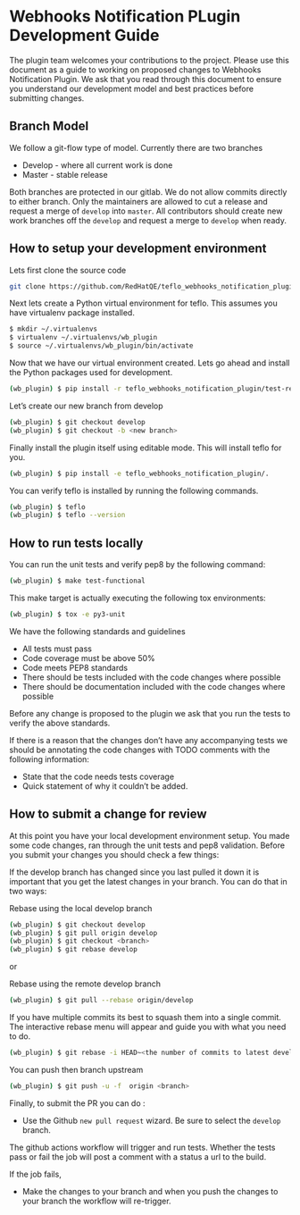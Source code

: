 # Webhooks Notification PLugin Development Guide

The plugin team welcomes your contributions to the project. 
Please use this document as a guide to working on proposed changes to Webhooks Notification Plugin. 
We ask that you read through this document to ensure you understand our development model and 
best practices before submitting changes.

## Branch Model
We follow a git-flow type of model. Currently there are two branches
* Develop - where all current work is done
* Master - stable release

Both branches are protected in our gitlab. We do not allow commits directly to either branch. Only the maintainers
are allowed to cut a release and request a merge of `develop` into `master`. 
All contributors should create new work branches off the `develop` and request a merge to `develop` when ready. 

## How to setup your development environment
Lets first clone the source code
```bash
git clone https://github.com/RedHatQE/teflo_webhooks_notification_plugin.git

```

Next lets create a Python virtual environment for teflo. This assumes you have virtualenv package installed.
```bash
$ mkdir ~/.virtualenvs
$ virtualenv ~/.virtualenvs/wb_plugin
$ source ~/.virtualenvs/wb_plugin/bin/activate
```

Now that we have our virtual environment created. Lets go ahead and install the Python packages used for development.
```bash
(wb_plugin) $ pip install -r teflo_webhooks_notification_plugin/test-requirements.txt
```

Let’s create our new branch from develop
```bash
(wb_plugin) $ git checkout develop
(wb_plugin) $ git checkout -b <new branch>
```

Finally install the plugin itself using editable mode. This will install teflo for you. 
```bash
(wb_plugin) $ pip install -e teflo_webhooks_notification_plugin/.
```

You can verify teflo is installed by running the following commands.
```bash
(wb_plugin) $ teflo
(wb_plugin) $ teflo --version
```

## How to run tests locally
You can run the unit tests and verify pep8 by the following command:
```bash
(wb_plugin) $ make test-functional
```

This make target is actually executing the following tox environments:
```bash
(wb_plugin) $ tox -e py3-unit
```
We have the following standards and guidelines

* All tests must pass
* Code coverage must be above 50%
* Code meets PEP8 standards
* There should be tests included with the code changes where possible
* There should be documentation included with the code changes where possible

Before any change is proposed to the plugin we ask that you run the tests to verify the above standards. 

If there is a reason that the changes don’t have any accompanying tests we should 
be annotating the code changes with TODO comments with the following information:

* State that the code needs tests coverage
* Quick statement of why it couldn’t be added.

## How to submit a change for review
At this point you have your local development environment setup. 
You made some code changes, ran through the unit tests and pep8 validation. 
Before you submit your changes you should check a few things:

If the develop branch has changed since you last pulled it down it is 
important that you get the latest changes in your branch. You can do that in two ways:

Rebase using the local develop branch
```bash
(wb_plugin) $ git checkout develop
(wb_plugin) $ git pull origin develop
(wb_plugin) $ git checkout <branch>
(wb_plugin) $ git rebase develop

```

or 

Rebase using the remote develop branch
```bash
(wb_plugin) $ git pull --rebase origin/develop
```

If you have multiple commits its best to squash them into a single commit. 
The interactive rebase menu will appear and guide you with what you need to do.
```bash
(wb_plugin) $ git rebase -i HEAD~<the number of commits to latest develop commit>
```

You can push then branch upstream
```bash
(wb_plugin) $ git push -u -f  origin <branch>
```

Finally, to submit the PR you can do :

* Use the Github `new pull request` wizard. Be sure to select the `develop` branch.

The github actions workflow will trigger and run tests. Whether the tests pass or fail the job
will post a comment with a status a url to the build. 

If the job fails,

* Make the changes to your branch and when you push the changes to your branch
the workflow will re-trigger.
